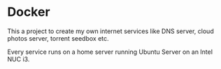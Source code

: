 # Docker

This a project to create my own internet services like DNS server, cloud photos server, torrent seedbox etc.

Every service runs on a home server running Ubuntu Server on an Intel NUC i3.
